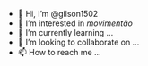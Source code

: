 - 👋 Hi, I’m @gilson1502
- 👀 I’m interested in *movimentão*
- 🌱 I’m currently learning ...
- 💞️ I’m looking to collaborate on ...
- 📫 How to reach me ...

<!---
gilson1502/gilson1502 is a ✨ special ✨ repository because its `README.md` (this file) appears on your GitHub profile.
You can click the Preview link to take a look at your changes.
--->
